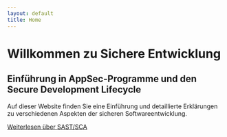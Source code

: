 ```yaml
---
layout: default
title: Home
---
```


# Willkommen zu Sichere Entwicklung

## Einführung in AppSec-Programme und den Secure Development Lifecycle

Auf dieser Website finden Sie eine Einführung und detaillierte Erklärungen zu verschiedenen Aspekten der sicheren Softwareentwicklung.

[Weiterlesen über SAST/SCA](./sast_sca.md)
